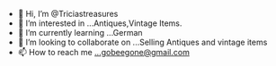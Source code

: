 - 👋 Hi, I’m @Triciastreasures
- 👀 I’m interested in ...Antiques,Vintage Items.
- 🌱 I’m currently learning ...German
- 💞️ I’m looking to collaborate on ...Selling Antiques and vintage items
- 📫 How to reach me ...gobeegone@gmail.com

<!---
Triciastreasures/Triciastreasures is a ✨ special ✨ repository because its `README.md` (this file) appears on your GitHub profile.
You can click the Preview link to take a look at your changes.
--->
